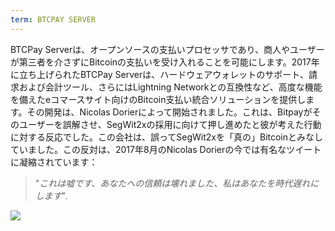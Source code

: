 ```yaml
---
term: BTCPAY SERVER
---
```


BTCPay Serverは、オープンソースの支払いプロセッサであり、商人やユーザーが第三者を介さずにBitcoinの支払いを受け入れることを可能にします。2017年に立ち上げられたBTCPay Serverは、ハードウェアウォレットのサポート、請求および会計ツール、さらにはLightning Networkとの互換性など、高度な機能を備えたeコマースサイト向けのBitcoin支払い統合ソリューションを提供します。その開発は、Nicolas Dorierによって開始されました。これは、Bitpayがそのユーザーを誤解させ、SegWit2xの採用に向けて押し進めたと彼が考えた行動に対する反応でした。この会社は、誤ってSegWit2xを「真の」Bitcoinとみなしていました。この反対は、2017年8月のNicolas Dorierの今では有名なツイートに凝縮されています：

> "_これは嘘です、あなたへの信頼は壊れました、私はあなたを時代遅れにします_".

![](../../dictionnaire/assets/53.png)